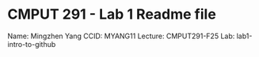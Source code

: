 # CMPUT 291 - Lab 1 Readme file
Name: Mingzhen Yang
CCID: MYANG11
Lecture: CMPUT291-F25
Lab: lab1-intro-to-github
